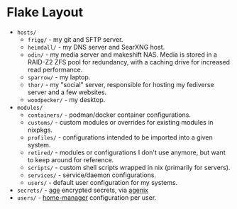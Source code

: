 # Flake Layout
- `hosts/`
  - `frigg/` - my git and SFTP server.
  - `heimdall/` - my DNS server and SearXNG host.
  - `odin/` - my media server and makeshift NAS. Media is stored in a RAID-Z2
  ZFS pool for redundancy, with a caching drive for increased read performance.
  - `sparrow/` - my laptop.
  - `thor/` - my "social" server, responsible for hosting my fediverse server
  and a few websites.
  - `woodpecker/` - my desktop.
- `modules/`
  - `containers/` - podman/docker container configurations.
  - `customs/` - custom modules or overrides for existing modules in nixpkgs.
  - `profiles/` - configurations intended to be imported into a given system.
  - `retired/` - modules or configurations I don't use anymore, but want to
  keep around for reference.
  - `scripts/` - custom shell scripts wrapped in nix (primarily for servers).
  - `services/` - service/daemon configurations.
  - `users/` - default user configuration for my systems.
- `secrets/` - [age](https://github.com/FiloSottile/age) encrypted secrets, via
  [agenix](https://github.com/ryantm/agenix)
- `users/` - [home-manager](https://github.com/nix-community/home-manager)
  configuration per user.
